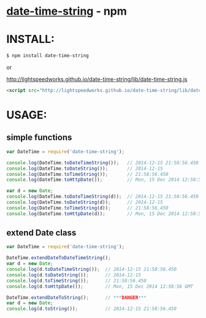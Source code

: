 [date-time-string](https://www.npmjs.org/package/date-time-string) - npm
====

# INSTALL:

```bash
$ npm install date-time-string
```

or

http://lightspeedworks.github.io/date-time-string/lib/date-time-string.js

```html
<script src="http://lightspeedworks.github.io/date-time-string/lib/date-time-string.js"></script>
```

# USAGE:

## simple functions

```js
var DateTime = require('date-time-string');

console.log(DateTime.toDateTimeString());   // 2014-12-15 21:58:56.450
console.log(DateTime.toDateString());       // 2014-12-15
console.log(DateTime.toTimeString());       // 21:58:56.450
console.log(DateTime.toHttpDate());         // Mon, 15 Dec 2014 12:58:56 GMT

var d = new Date;
console.log(DateTime.toDateTimeString(d));  // 2014-12-15 21:58:56.450
console.log(DateTime.toDateString(d));      // 2014-12-15
console.log(DateTime.toTimeString(d));      // 21:58:56.450
console.log(DateTime.toHttpDate(d));        // Mon, 15 Dec 2014 12:58:56 GMT
```


## extend Date class

```js
var DateTime = require('date-time-string');

DateTime.extendDateToDateTimeString();
var d = new Date;
console.log(d.toDateTimeString());  // 2014-12-15 21:58:56.450
console.log(d.toDateString());      // 2014-12-15
console.log(d.toTimeString());      // 21:58:56.450
console.log(d.toHttpDate());        // Mon, 15 Dec 2014 12:58:56 GMT

DateTime.extendDateToString();      // ***DANGER***
var d = new Date;
console.log(d.toString());          // 2014-12-15 21:58:56.450
```
